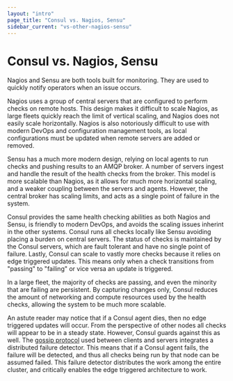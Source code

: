 ```yaml
---
layout: "intro"
page_title: "Consul vs. Nagios, Sensu"
sidebar_current: "vs-other-nagios-sensu"
---
```


# Consul vs. Nagios, Sensu

Nagios and Sensu are both tools built for monitoring. They are used
to quickly notify operators when an issue occurs.

Nagios uses a group of central servers that are configured to perform
checks on remote hosts. This design makes it difficult to scale Nagios,
as large fleets quickly reach the limit of vertical scaling, and Nagios
does not easily scale horizontally. Nagios is also notoriously
difficult to use with modern DevOps and configuration management tools,
as local configurations must be updated when remote servers are added
or removed.

Sensu has a much more modern design, relying on local agents to run
checks and pushing results to an AMQP broker. A number of servers
ingest and handle the result of the health checks from the broker. This model
is more scalable than Nagios, as it allows for much more horizontal scaling,
and a weaker coupling between the servers and agents. However, the central broker
has scaling limits, and acts as a single point of failure in the system.

Consul provides the same health checking abilities as both Nagios and Sensu,
is friendly to modern DevOps, and avoids the scaling issues inherint in the
other systems. Consul runs all checks locally like Sensu avoiding placing
a burden on central servers. The status of checks is maintained by the Consul
servers, which are fault tolerant and have no single point of failure.
Lastly, Consul can scale to vastly more checks because it relies on edge triggered
updates. This means only when a check transitions from "passing" to "failing"
or vice versa an update is triggered.

In a large fleet, the majority of checks are passing, and even the minority
that are failing are persistent. By capturing changes only, Consul reduces
the amount of networking and compute resources used by the health checks,
allowing the system to be much more scalable.

An astute reader may notice that if a Consul agent dies, then no edge triggered
updates will occur. From the perspective of other nodes all checks will appear
to be in a steady state. However, Consul guards against this as well. The
[gossip protocol](/docs/internals/gossip.html) used between clients and servers
integrates a distributed failure detector. This means that if a Consul agent fails,
the failure will be detected, and thus all checks being run by that node can be
assumed failed. This failure detector distributes the work among the entire cluster,
and critically enables the edge triggered architecture to work.


